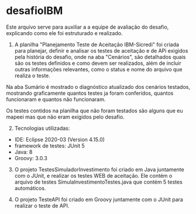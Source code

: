 # desafioIBM
Este arquivo serve para auxiliar a a equipe de avaliação do desafio, explicando como ele foi estruturado e realizado.

1) A planilha "Planejamento Teste de Aceitação IBM-Sicredi" foi criada para planejar, definir e analisar os testes de aceitação e de APi exigidos pela história do desafio, onde na aba "Cenários", são detalhados quais são os testes definidos e como devem ser realizados, além de incluir outras informações relevantes, como o status e nome do arquivo que realiza o teste.

Na aba Sumário é mostrado o diagnóstico atualizado dos cenários testados, mostrando graficamente quantos testes ja foram conferidos, quantos funcionaram e quantos não funcionaram.

Os testes contidos na planilha que não foram testados são alguns que eu mapeei mas que não eram exigidos pelo desafio.

2) Tecnologias utilizadas:
- IDE: Eclipse 2020-03 (Version 4.15.0)
- framework de testes: JUnit 5
- Java: 8
- Groovy: 3.0.3

3) O projeto TestesSimuladorInvestimento foi criado em Java juntamente com o JUnit, e realizar os testes WEB de aceitação. Ele contém o arquivo de testes SimulaInvestimentoTestes.java que contém 5 testes automáticos.

4) O projeto TesteAPI foi criado em Groovy juntamente com o JUnit para realizar o teste de API.
